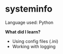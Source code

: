 # systeminfo

Language used: Python



**What did I learn?**

- Using config files (.ini)
- Working with logging

